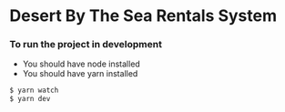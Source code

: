 # Desert By The Sea Rentals System

### To run the project in development

* You should have node installed
* You should have yarn installed
```sh
$ yarn watch
$ yarn dev
```